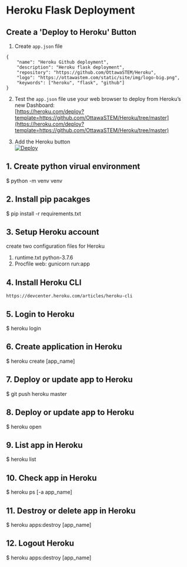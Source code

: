 # Heroku Flask Deployment

## Create a 'Deploy to Heroku' Button
1. Create ```app.json``` file
```
{
    "name": "Heroku Github deployment",
    "description": "Heroku flask deployment",
    "repository": "https://github.com/OttawaSTEM/Heroku",
    "logo": "https://ottawastem.com/static/site/img/logo-big.png",
    "keywords": ["heroku", "flask", "github"]
}
```
2. Test the ```app.json``` file use your web browser to deploy from Heroku’s new Dashboard:  
[https://heroku.com/deploy?template=https://github.com/OttawaSTEM/Heroku/tree/master](https://heroku.com/deploy?template=https://github.com/OttawaSTEM/Heroku/tree/master)

3. Add the Heroku button  
[![Deploy](https://www.herokucdn.com/deploy/button.svg)](https://heroku.com/deploy?template=https://github.com/OttawaSTEM/Heroku/)

## 1. Create python virual environment
$ python -m venv venv

## 2. Install pip pacakges
$ pip install -r requirements.txt

## 3. Setup Heroku account
create two configuration files for Heroku
1. runtime.txt
    python-3.7.6
2. Procfile
    web: gunicorn run:app


## 4. Install Heroku CLI
`https://devcenter.heroku.com/articles/heroku-cli`

## 5. Login to Heroku
$ heroku login

## 6. Create application in Heroku
$ heroku create [app_name]

## 7. Deploy or update app to Heroku
$ git push heroku master

## 8. Deploy or update app to Heroku
$ heroku open

## 9. List app in Heroku
$ heroku list

## 10. Check app in Heroku
$ heroku ps [-a app_name]

## 11. Destroy or delete app in Heroku
$ heroku apps:destroy [app_name]

## 12. Logout Heroku
$ heroku apps:destroy [app_name]
